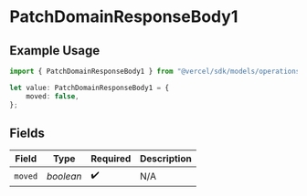 # PatchDomainResponseBody1

## Example Usage

```typescript
import { PatchDomainResponseBody1 } from "@vercel/sdk/models/operations";

let value: PatchDomainResponseBody1 = {
    moved: false,
};
```

## Fields

| Field              | Type               | Required           | Description        |
| ------------------ | ------------------ | ------------------ | ------------------ |
| `moved`            | *boolean*          | :heavy_check_mark: | N/A                |